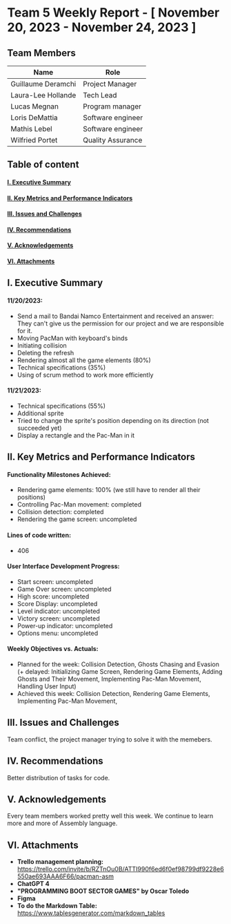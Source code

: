 # Team 5 Weekly Report - [ November 20, 2023 - November 24, 2023 ]

## Team Members
| Name               | Role               |
|--------------------|--------------------|
| Guillaume Deramchi | Project Manager    |
| Laura-Lee Hollande | Tech Lead          |
| Lucas Megnan       | Program manager    |
| Loris DeMattia     | Software engineer  |
| Mathis Lebel       | Software engineer  |
| Wilfried Portet    | Quality Assurance  |

## Table of content

#### [I. Executive Summary](#i-executive-summary)
#### [II. Key Metrics and Performance Indicators](#ii-key-metrics-and-performance-indicators)
<!--#### [III. Progress and Projects and Initiatives](#iii-progress-and-projects-and-initiatives)-->
#### [III. Issues and Challenges](#iii-issues-and-challenges)
#### [IV. Recommendations](#iv-recommendations)
#### [V. Acknowledgements](#v-acknowledgements)
#### [VI. Attachments](#vi-attachments)

## I. Executive Summary
<!--Provide a concise overview of the team's activities and achievements for the week. Include any significant milestones, completed tasks, and noteworthy accomplishments.-->
#### 11/20/2023:
- Send a mail to Bandai Namco Entertainment and received an answer: They can't give us the permission for our project and we are responsible for it.
- Moving PacMan with keyboard's binds
- Initiating collision
- Deleting the refresh 
- Rendering almost all the game elements (80%)
- Technical specifications (35%)
- Using of scrum method to work more efficiently

#### 11/21/2023:
- Technical specifications (55%)
- Additional sprite
- Tried to change the sprite's position depending on its direction (not succeeded yet) 
- Display a rectangle and the Pac-Man in it

## II. Key Metrics and Performance Indicators
<!--Present relevant metrics and KPIs that demonstrate the team's performance in relation to its objectives and goals. Include both quantitative and qualitative data where applicable.-->
#### Functionality Milestones Achieved: 
- Rendering game elements: 100% (we still have to render all their positions)
- Controlling Pac-Man movement: completed
- Collision detection: completed
- Rendering the game screen: uncompleted    
<!--- Handling ghost behavior: uncompleted  -->

#### Lines of code written:
- 406

#### User Interface Development Progress:
- Start screen: uncompleted  
- Game Over screen: uncompleted  
- High score: uncompleted  
- Score Display: uncompleted  
- Level indicator: uncompleted  
- Victory screen: uncompleted  
- Power-up indicator: uncompleted  
- Options menu: uncompleted  

#### Weekly Objectives vs. Actuals: 
- Planned for the week: Collision Detection, Ghosts Chasing and Evasion (+ delayed: Initializing Game Screen, Rendering Game Elements, Adding Ghosts and Their Movement, Implementing Pac-Man Movement, Handling User Input)
- Achieved this week: Collision Detection, Rendering Game Elements, Implementing Pac-Man Movement, 

<!--## III. Progress on Projects and Initiatives
Provide updates on ongoing projects and initiatives. Include details on milestones achieved, challenges faced, and any adjustments to timelines or resources.

A. [Project/Initiative 1]  
Progress: [Summary of progress]  
Milestones Achieved: [List of milestones]  
Challenges: [Summary of challenges]  
Next Steps: [Plans for the next week]  

B. [Project/Initiative 2]  
Progress: [Summary of progress]  
Milestones Achieved: [List of milestones]  
Challenges: [Summary of challenges]  
Next Steps: [Plans for the next week]-->

## III. Issues and Challenges
<!--Highlight any significant issues or challenges that the team encountered during the week. Provide a brief description, the impact on the project or team, and proposed solutions or mitigation strategies.-->
Team conflict, the project manager trying to solve it with the memebers.

## IV. Recommendations
<!--Offer any recommendations or suggestions for improvement based on the week's experiences and outcomes.-->
Better distribution of tasks for code.

## V. Acknowledgements
<!--Acknowledge the contributions of team members, stakeholders, or external partners who played a significant role in the week's achievements.-->
Every team members worked pretty well this week. We continue to learn more and more of Assembly language. 

## VI. Attachments
<!--Include any relevant documents, charts, graphs, or visual aids that support the information presented in the report.-->
- **Trello management planning:**
 https://trello.com/invite/b/RZTnOu0B/ATTI990f6ed6f0ef98799df9228e6550ae693AAA6F66/pacman-asm  
- **ChatGPT 4**
- **"PROGRAMMING BOOT SECTOR GAMES" by Oscar Toledo**
- **Figma**
- **To do the Markdown Table:**
 https://www.tablesgenerator.com/markdown_tables
